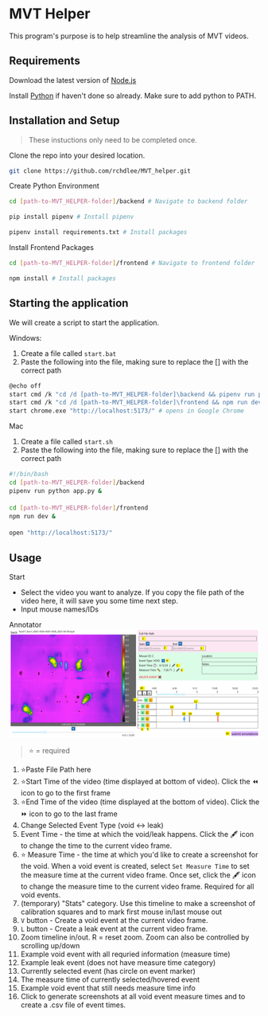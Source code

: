 # MVT Helper

This program's purpose is to help streamline the analysis of MVT videos.

## Requirements

Download the latest version of [Node.js](https://nodejs.org/en/download)

Install [Python](https://www.python.org/downloads/) if haven't done so already. Make sure to add python to PATH.

##

## Installation and Setup

> These instuctions only need to be completed once.

Clone the repo into your desired location.

```bash
git clone https://github.com/rchdlee/MVT_helper.git
```

Create Python Environment

```bash
cd [path-to-MVT_HELPER-folder]/backend # Navigate to backend folder
```

```bash
pip install pipenv # Install pipenv
```

```bash
pipenv install requirements.txt # Install packages
```

Install Frontend Packages

```bash
cd [path-to-MVT_HELPER-folder]/frontend # Navigate to frontend folder
```

```bash
npm install # Install packages
```

## Starting the application

We will create a script to start the application.

Windows:

1. Create a file called `start.bat`
2. Paste the following into the file, making sure to replace the [] with the correct path

```bash
@echo off
start cmd /k "cd /d [path-to-MVT_HELPER-folder]\backend && pipenv run python app.py"
start cmd /k "cd /d [path-to-MVT_HELPER-folder]\frontend && npm run dev"
start chrome.exe "http://localhost:5173/" # opens in Google Chrome
```

Mac

1. Create a file called `start.sh`
2. Paste the following into the file, making sure to replace the [] with the correct path

```bash
#!/bin/bash
cd [path-to-MVT_HELPER-folder]/backend
pipenv run python app.py &

cd [path-to-MVT_HELPER-folder]/frontend
npm run dev &

open "http://localhost:5173/"

```

## Usage

Start

- Select the video you want to analyze. If you copy the file path of the video here, it will save you some time next step.
- Input mouse names/IDs

Annotator
![Screenshot of the MVT Helper main interface](/images/MVT_helper_screenshot.PNG)

> ⭐ = required

1. ⭐Paste File Path here
2. ⭐Start Time of the video (time displayed at bottom of video). Click the ⏪ icon to go to the first frame
3. ⭐End Time of the video (time displayed at the bottom of video). Click the ⏩ icon to go to the last frame
4. Change Selected Event Type (void <-> leak)
5. Event Time - the time at which the void/leak happens. Click the 🖋 icon to change the time to the current video frame.
6. ⭐ Measure Time - the time at which you'd like to create a screenshot for the void. When a void event is created, select `Set Measure Time` to set the measure time at the current video frame. Once set, click the 🖋 icon to change the measure time to the current video frame. Required for all void events.
7. (temporary) "Stats" category. Use this timeline to make a screenshot of calibration squares and to mark first mouse in/last mouse out
8. `V` button - Create a void event at the current video frame.
9. `L` button - Create a leak event at the current video frame.
10. Zoom timeline in/out. R = reset zoom. Zoom can also be controlled by scrolling up/down
11. Example void event with all requried information (measure time)
12. Example leak event (does not have measure time category)
13. Currently selected event (has circle on event marker)
14. The measure time of currently selected/hovered event
15. Example void event that still needs measure time info
16. Click to generate screenshots at all void event measure times and to create a .csv file of event times.
